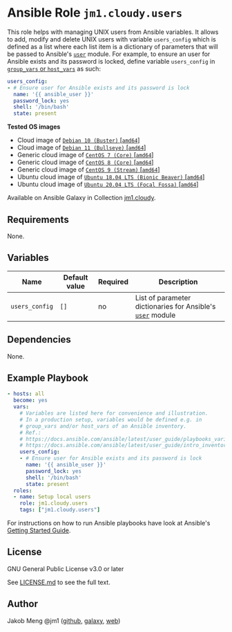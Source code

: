 # Ansible Role `jm1.cloudy.users`

This role helps with managing UNIX users from Ansible variables. It allows to add, modify and delete UNIX users with
variable `users_config` which is defined as a list where each list item is a dictionary of parameters that will be
passed to Ansible's [`user`][ansible-module-user] module. For example, to ensure an user for Ansible exists and its
password is locked, define variable `users_config` in [`group_vars` or `host_vars`][ansible-inventory] as such:

```yml
users_config:
- # Ensure user for Ansible exists and its password is lock
  name: '{{ ansible_user }}'
  password_lock: yes
  shell: '/bin/bash'
  state: present
```

[ansible-inventory]: https://docs.ansible.com/ansible/latest/user_guide/intro_inventory.html
[ansible-module-user]: https://docs.ansible.com/ansible/latest/collections/ansible/builtin/user_module.html

**Tested OS images**
- Cloud image of [`Debian 10 (Buster)` \[`amd64`\]](https://cdimage.debian.org/cdimage/openstack/current/)
- Cloud image of [`Debian 11 (Bullseye)` \[`amd64`\]](https://cdimage.debian.org/images/cloud/bullseye/latest/)
- Generic cloud image of [`CentOS 7 (Core)` \[`amd64`\]](https://cloud.centos.org/centos/7/images/)
- Generic cloud image of [`CentOS 8 (Core)` \[`amd64`\]](https://cloud.centos.org/centos/8/x86_64/images/)
- Generic cloud image of [`CentOS 9 (Stream)` \[`amd64`\]](https://cloud.centos.org/centos/9-stream/x86_64/images/)
- Ubuntu cloud image of [`Ubuntu 18.04 LTS (Bionic Beaver)` \[`amd64`\]](https://cloud-images.ubuntu.com/bionic/current/)
- Ubuntu cloud image of [`Ubuntu 20.04 LTS (Focal Fossa)` \[`amd64`\]](https://cloud-images.ubuntu.com/focal/)

Available on Ansible Galaxy in Collection [jm1.cloudy](https://galaxy.ansible.com/jm1/cloudy).

## Requirements

None.

## Variables

| Name           | Default value | Required | Description |
| -------------- | ------------- | -------- | ----------- |
| `users_config` | `[]`          | no       | List of parameter dictionaries for Ansible's [`user`][ansible-module-user] module |

## Dependencies

None.

## Example Playbook

```yml
- hosts: all
  become: yes
  vars:
    # Variables are listed here for convenience and illustration.
    # In a production setup, variables would be defined e.g. in
    # group_vars and/or host_vars of an Ansible inventory.
    # Ref.:
    # https://docs.ansible.com/ansible/latest/user_guide/playbooks_variables.html
    # https://docs.ansible.com/ansible/latest/user_guide/intro_inventory.html
    users_config:
    - # Ensure user for Ansible exists and its password is lock
      name: '{{ ansible_user }}'
      password_lock: yes
      shell: '/bin/bash'
      state: present
  roles:
  - name: Setup local users
    role: jm1.cloudy.users
    tags: ["jm1.cloudy.users"]
```

For instructions on how to run Ansible playbooks have look at Ansible's
[Getting Started Guide](https://docs.ansible.com/ansible/latest/network/getting_started/first_playbook.html).

## License

GNU General Public License v3.0 or later

See [LICENSE.md](../../LICENSE.md) to see the full text.

## Author

Jakob Meng
@jm1 ([github](https://github.com/jm1), [galaxy](https://galaxy.ansible.com/jm1), [web](http://www.jakobmeng.de))
